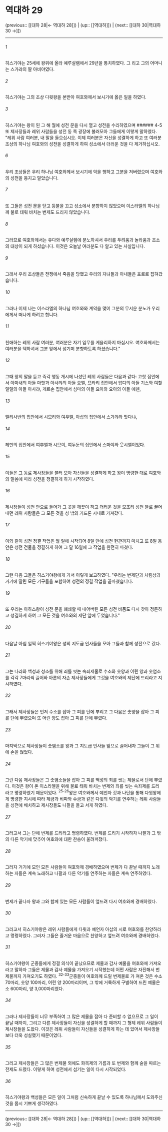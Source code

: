 # 역대하 29

(previous:: [[대하 28|← 역대하 28]]) | (up:: [[역대하]]) | (next:: [[대하 30|역대하 30 →]])

***




###### 1 

히스기야는 25세에 왕위에 올라 예루살렘에서 29년을 통치하였다. 그 리고 그의 어머니는 스가랴의 딸 아비야였다. 



###### 2 

히스기야는 그의 조상 다윗왕을 본받아 여호와께서 보시기에 옳은 일을 하였다. 



###### 3 

히스기야는 왕이 된 그 해 월에 성전 문을 다시 열고 성전을 수리하였으며 ###### 4-5 또 제사장들과 레위 사람들을 성전 동 쪽 광장에 불러모아 그들에게 이렇게 말하였다. "레위 사람 여러분, 내 말을 들으십시오. 이제 여러분은 자신을 성결하게 하고 또 여러분 조상의 하나님 여호와의 성전을 성결하게 하여 성소에서 더러운 것을 다 제거하십시오. 



###### 6 

우리 조상들은 우리 하나님 여호와께서 보시기에 악을 행하고 그분을 저버렸으며 여호와의 성전을 등지고 말았습니다. 



###### 7 

또 그들은 성전 문을 닫고 등불을 끄고 성소에서 분향하지 않았으며 이스라엘의 하나님께 불로 태워 바치는 번제도 드리지 않았습니다. 



###### 8 

그러므로 여호와께서는 유다와 예루살렘에 분노하셔서 우리를 두려움과 놀라움과 조소의 대상이 되게 하셨습니다. 이것은 오늘날 여러분도 다 알고 있는 사실입니다. 



###### 9 

그래서 우리 조상들은 전쟁에서 죽음을 당했고 우리의 자녀들과 아내들은 포로로 잡혀갔습니다. 



###### 10 

그러나 이제 나는 이스라엘의 하나님 여호와와 계약을 맺어 그분의 무서운 분노가 우리에게서 떠나게 하려고 합니다. 



###### 11 

친애하는 레위 사람 여러분, 여러분은 자기 임무를 게을리하지 마십시오. 여호와께서는 여러분을 택하셔서 그분 앞에서 섬기며 분향하도록 하셨습니다." 



###### 12 

그때 왕의 말을 듣고 즉각 행동 개시에 나섰던 레위 사람들은 다음과 같다: 고핫 집안에서 아마새의 아들 마핫과 아사랴의 아들 요엘, 므라리 집안에서 압디의 아들 기스와 여할렐렐의 아들 아사랴, 게르손 집안에서 심마의 아들 요아와 요아의 아들 에덴, 



###### 13 

엘리사반의 집안에서 시므리와 여우엘, 아삽의 집안에서 스가랴와 맛다냐, 



###### 14 

헤만의 집안에서 여후엘과 시므이, 여두둔의 집안에서 스마야와 웃시엘이었다. 



###### 15 

이들은 그 동료 제사장들을 불러 모아 자신들을 성결하게 하고 왕이 명령한 대로 여호와의 말씀에 따라 성전을 정결하게 하기 시작하였다. 



###### 16 

제사장들이 성전 안으로 들어가 그 곳을 깨끗이 하고 더러운 것을 모조리 성전 뜰로 끌어내면 레위 사람들은 그 모든 것을 성 밖의 기드론 시내로 가져갔다. 



###### 17 

이와 같이 성전 정결 작업은 월 일에 시작되어 8일 만에 성전 현관까지 마치고 또 8일 동안은 성전 건물을 정결하게 하여 그 달 16일에 그 작업을 완전히 마쳤다. 



###### 18 

그런 다음 그들은 히스기야왕에게 가서 이렇게 보고하였다. "우리는 번제단과 차림상과 거기에 딸린 모든 기구들을 포함하여 성전의 정결 작업을 끝마쳤습니다. 



###### 19 

또 우리는 아하스왕이 성전 문을 폐쇄할 때 내어버린 모든 성전 비품도 다시 찾아 정돈하고 성결하게 하여 그 모든 것을 여호와의 제단 앞에 두었습니다." 



###### 20 

다음날 아침 일찍 히스기야왕은 성의 지도급 인사들을 모아 그들과 함께 성전으로 갔다. 



###### 21 

그는 나라와 백성과 성소를 위해 죄를 씻는 속죄제물로 수소와 숫양과 어린 양과 숫염소를 각각 7마리씩 끌어와 아론의 자손 제사장들에게 그것을 여호와의 제단에 드리라고 지시하였다. 



###### 22 

그래서 제사장들은 먼저 수소를 잡아 그 피를 단에 뿌리고 그 다음은 숫양을 잡아 그 피를 단에 뿌렸으며 또 어린 양도 잡아 그 피를 단에 뿌렸다. 



###### 23 

마지막으로 제사장들이 숫염소를 왕과 그 지도급 인사들 앞으로 끌어내자 그들이 그 위에 손을 얹었다. 



###### 24 

그런 다음 제사장들은 그 숫염소들을 잡아 그 피를 백성의 죄를 씻는 제물로서 단에 뿌렸다. 이것은 왕이 온 이스라엘을 위해 불로 태워 바치는 번제와 죄를 씻는 속죄제를 드리라고 명령하였기 때문이었다. <sup class="versenum">25-26</sup>왕은 여호와께서 예언자 갓과 나단을 통해 다윗왕에게 명령한 지시에 따라 제금과 비파와 수금과 같은 다윗의 악기를 연주하는 레위 사람들을 성전에 배치하고 제사장들도 나팔을 들고 서게 하였다. 



###### 27 

그러고서 그는 단에 번제를 드리라고 명령하였다. 번제를 드리기 시작하자 나팔과 그 밖의 다른 악기에 맞추어 여호와에 대한 찬송이 울려퍼졌다. 



###### 28 

그러자 거기에 모인 모든 사람들이 여호와께 경배하였으며 번제가 다 끝날 때까지 노래하는 자들은 계속 노래하고 나팔과 다른 악기를 연주하는 자들은 계속 연주하였다. 



###### 29 

번제가 끝나자 왕과 그와 함께 있는 모든 사람들이 엎드려 다시 여호와께 경배하였다. 



###### 30 

그러고서 히스기야왕은 레위 사람들에게 다윗과 예언자 아삽의 시로 여호와를 찬양하라고 명령하였다. 그러자 그들은 즐거운 마음으로 찬양하고 엎드려 여호와께 경배하였다. 



###### 31 

히스기야왕이 군중들에게 정결 의식이 끝났으므로 제물과 감사 예물을 여호와께 가져오라고 말하자 그들은 제물과 감사 예물을 가져오기 시작했는데 어떤 사람은 자진해서 번제물까지 가져오기도 하였다. <sup class="versenum">32-33</sup>군중들이 여호와께 드릴 번제물로 가 져온 것은 수소 70마리, 숫양 100마리, 어린 양 200마리이며, 그 밖에 거룩하게 구별하여 드린 예물은 소 600마리, 양 3,000마리였다. 



###### 34 

그러나 제사장들이 너무 부족하여 그 많은 제물을 잡아 다 준비할 수 없으므로 그 일이 끝날 때까지, 그리고 다른 제사장들이 자신을 성결하게 할 때까지 그 형제 레위 사람들이 제사장들을 도왔다. 이것은 레위 사람들이 자신들을 성결하게 하는 데 있어서 제사장들보다 더욱 성실했기 때문이었다. 



###### 35 

그리고 제사장들은 그 많은 번제물 외에도 화목제의 기름과 또 번제와 함께 술을 따르는 전제도 드렸다. 이렇게 하여 성전에서 섬기는 일이 다시 시작되었다. 



###### 36 

히스기야왕과 백성들은 모든 일이 그처럼 신속하게 끝날 수 있도록 하나님께서 도와주신 것을 몹시 기쁘게 생각하였다.

***

(previous:: [[대하 28|← 역대하 28]]) | (up:: [[역대하]]) | (next:: [[대하 30|역대하 30 →]])
